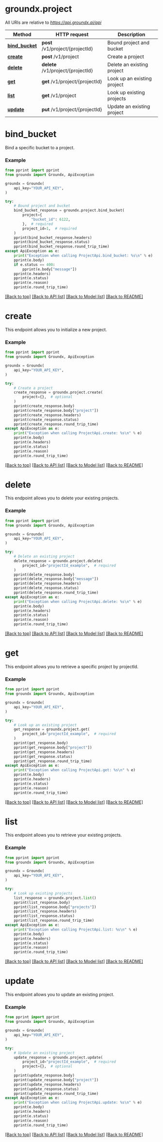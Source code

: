 # groundx.project

All URIs are relative to *https://api.groundx.ai/api*

Method | HTTP request | Description
------------- | ------------- | -------------
[**bind_bucket**](#bind_bucket) | **post** /v1/project/{projectId} | Bound project and bucket
[**create**](#create) | **post** /v1/project | Create a project
[**delete**](#delete) | **delete** /v1/project/{projectId} | Delete an existing project
[**get**](#get) | **get** /v1/project/{projectId} | Look up an existing project
[**list**](#list) | **get** /v1/project | Look up existing projects
[**update**](#update) | **put** /v1/project/{projectId} | Update an existing project

# **bind_bucket**

Bind a specific bucket to a project.

### Example

```python
from pprint import pprint
from groundx import Groundx, ApiException

groundx = Groundx(
    api_key="YOUR_API_KEY",
)

try:
    # Bound project and bucket
    bind_bucket_response = groundx.project.bind_bucket(
        project={
            "bucket_id": 6122,
        },  # required
        project_id=1,  # required
    )
    pprint(bind_bucket_response.headers)
    pprint(bind_bucket_response.status)
    pprint(bind_bucket_response.round_trip_time)
except ApiException as e:
    print("Exception when calling ProjectApi.bind_bucket: %s\n" % e)
    pprint(e.body)
    if e.status == 400:
        pprint(e.body["message"])
    pprint(e.headers)
    pprint(e.status)
    pprint(e.reason)
    pprint(e.round_trip_time)
```

[[Back to top]](#__pageTop) [[Back to API list]](../../../README.md#documentation-for-api-endpoints) [[Back to Model list]](../../../README.md#documentation-for-models) [[Back to README]](../../../README.md)

# **create**

This endpoint allows you to initialize a new project.

### Example

```python
from pprint import pprint
from groundx import Groundx, ApiException

groundx = Groundx(
    api_key="YOUR_API_KEY",
)

try:
    # Create a project
    create_response = groundx.project.create(
        project={},  # optional
    )
    pprint(create_response.body)
    pprint(create_response.body["project"])
    pprint(create_response.headers)
    pprint(create_response.status)
    pprint(create_response.round_trip_time)
except ApiException as e:
    print("Exception when calling ProjectApi.create: %s\n" % e)
    pprint(e.body)
    pprint(e.headers)
    pprint(e.status)
    pprint(e.reason)
    pprint(e.round_trip_time)
```

[[Back to top]](#__pageTop) [[Back to API list]](../../../README.md#documentation-for-api-endpoints) [[Back to Model list]](../../../README.md#documentation-for-models) [[Back to README]](../../../README.md)

# **delete**

This endpoint allows you to delete your existing projects.

### Example

```python
from pprint import pprint
from groundx import Groundx, ApiException

groundx = Groundx(
    api_key="YOUR_API_KEY",
)

try:
    # Delete an existing project
    delete_response = groundx.project.delete(
        project_id="projectId_example",  # required
    )
    pprint(delete_response.body)
    pprint(delete_response.body["message"])
    pprint(delete_response.headers)
    pprint(delete_response.status)
    pprint(delete_response.round_trip_time)
except ApiException as e:
    print("Exception when calling ProjectApi.delete: %s\n" % e)
    pprint(e.body)
    pprint(e.headers)
    pprint(e.status)
    pprint(e.reason)
    pprint(e.round_trip_time)
```

[[Back to top]](#__pageTop) [[Back to API list]](../../../README.md#documentation-for-api-endpoints) [[Back to Model list]](../../../README.md#documentation-for-models) [[Back to README]](../../../README.md)

# **get**

This endpoint allows you to retrieve a specific project by projectId.

### Example

```python
from pprint import pprint
from groundx import Groundx, ApiException

groundx = Groundx(
    api_key="YOUR_API_KEY",
)

try:
    # Look up an existing project
    get_response = groundx.project.get(
        project_id="projectId_example",  # required
    )
    pprint(get_response.body)
    pprint(get_response.body["project"])
    pprint(get_response.headers)
    pprint(get_response.status)
    pprint(get_response.round_trip_time)
except ApiException as e:
    print("Exception when calling ProjectApi.get: %s\n" % e)
    pprint(e.body)
    pprint(e.headers)
    pprint(e.status)
    pprint(e.reason)
    pprint(e.round_trip_time)
```

[[Back to top]](#__pageTop) [[Back to API list]](../../../README.md#documentation-for-api-endpoints) [[Back to Model list]](../../../README.md#documentation-for-models) [[Back to README]](../../../README.md)

# **list**

This endpoint allows you to retrieve your existing projects.

### Example

```python
from pprint import pprint
from groundx import Groundx, ApiException

groundx = Groundx(
    api_key="YOUR_API_KEY",
)

try:
    # Look up existing projects
    list_response = groundx.project.list()
    pprint(list_response.body)
    pprint(list_response.body["projects"])
    pprint(list_response.headers)
    pprint(list_response.status)
    pprint(list_response.round_trip_time)
except ApiException as e:
    print("Exception when calling ProjectApi.list: %s\n" % e)
    pprint(e.body)
    pprint(e.headers)
    pprint(e.status)
    pprint(e.reason)
    pprint(e.round_trip_time)
```

[[Back to top]](#__pageTop) [[Back to API list]](../../../README.md#documentation-for-api-endpoints) [[Back to Model list]](../../../README.md#documentation-for-models) [[Back to README]](../../../README.md)

# **update**

This endpoint allows you to update an existing project.

### Example

```python
from pprint import pprint
from groundx import Groundx, ApiException

groundx = Groundx(
    api_key="YOUR_API_KEY",
)

try:
    # Update an existing project
    update_response = groundx.project.update(
        project_id="projectId_example",  # required
        project={},  # optional
    )
    pprint(update_response.body)
    pprint(update_response.body["project"])
    pprint(update_response.headers)
    pprint(update_response.status)
    pprint(update_response.round_trip_time)
except ApiException as e:
    print("Exception when calling ProjectApi.update: %s\n" % e)
    pprint(e.body)
    pprint(e.headers)
    pprint(e.status)
    pprint(e.reason)
    pprint(e.round_trip_time)
```

[[Back to top]](#__pageTop) [[Back to API list]](../../../README.md#documentation-for-api-endpoints) [[Back to Model list]](../../../README.md#documentation-for-models) [[Back to README]](../../../README.md)

